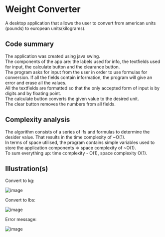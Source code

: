 # Weight Converter

A desktop application that allows the user to convert from american units (pounds) to european units(kilograms).

## Code summary
The application was created using java swing. <br/>
The components of the app are: the labels used for info, the textfields used for input, the calculate button and the clearance button. <br/>
The program asks for input from the user in order to use formulas for conversion. If all the fields contain information, the program will give an error and erase all the values.<br/>
All the textfields are formatted so that the only accepted form of input is by digits and by floating point.<br/>
The calculate button converts the given value to the desired unit. <br/>
The clear button removes the numbers from all fields.


## Complexity analysis
The algorithm consists of a series of ifs and formulas to determine the desider value. That results in the time complexity of ~O(1). <br/>
In terms of space utilised, the program contains simple variables used to store the application components => space complexity of ~O(1). <br/>
To sum everything up: time complexity - O(1), space complexity O(1). <br/>

## Illustration(s)

Convert to kg:

![image](https://github.com/Rares8921/Projects/blob/master/2019/Java/Weight%20Converter/lbsToKg.png?raw=true)

Convert to lbs:

![image](https://github.com/Rares8921/Projects/blob/master/2019/Java/Weight%20Converter/kgToLbs.png?raw=true)

Error message:

![image](https://github.com/Rares8921/Projects/blob/master/2019/Java/Weight%20Converter/errorMessage.png?raw=true)
